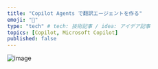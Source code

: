 ```yaml
---
title: "Copilot Agents で翻訳エージェントを作る"
emoji: "🤖" 
type: "tech" # tech: 技術記事 / idea: アイデア記事
topics: [Copilot, Microsoft Copilot] 
published: false
---
```


![image](https://github.com/user-attachments/assets/d8fe8ffc-0318-46a5-b36e-0e16a06c21e2)
